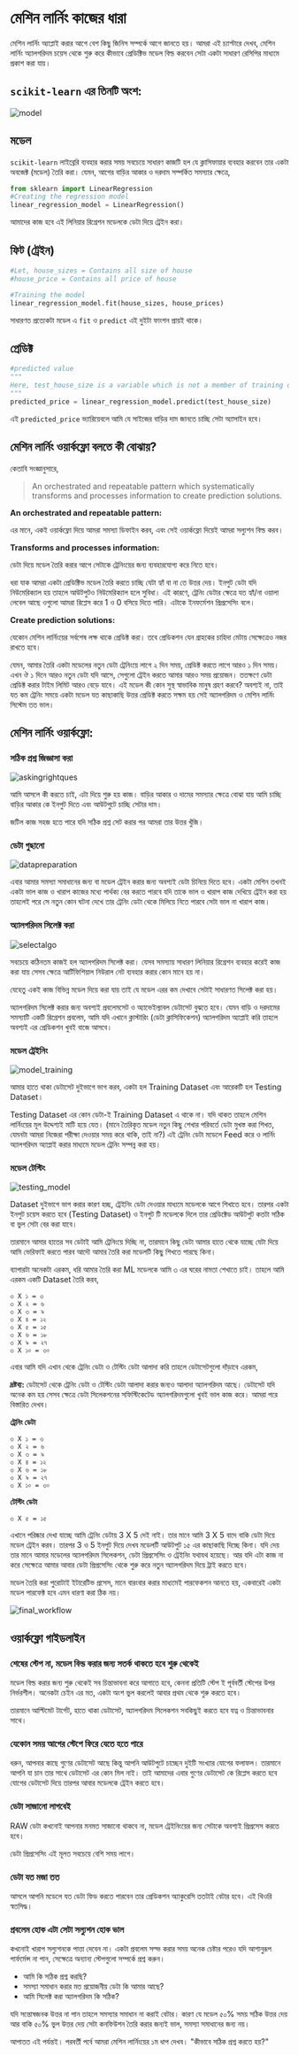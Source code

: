 # মেশিন লার্নিং কাজের ধারা

মেশিন লার্নিং অ্যাপ্লাই করার আগে বেশ কিছু জিনিস সম্পর্কে আগে জানতে হয়। আমরা এই চ্যাপ্টারে দেখব, মেশিন লার্নিং অ্যালগরিদম চয়েস থেকে শুরু করে কীভাবে প্রেডিক্টিভ মডেল বিল্ড করবেন সেটা একটা সাধারণ রেসিপির মাধ্যমে প্রকাশ করা যায়।

## `scikit-learn` এর তিনটি অংশ:

![model](http://i.imgur.com/jcYMJNXr.png)

## মডেল

`scikit-learn` লাইব্রেরি ব্যবহার করার সময় সবচেয়ে সাধারণ কাজটি হল যে ক্লাসিফায়ার ব্যবহার করবেন তার একটা অবজেক্ট \(মডেল\) তৈরি করা। যেমন, আগের বাড়ির আকার ও দরদাম সম্পর্কিত সমস্যার ক্ষেত্রে,

```python
from sklearn import LinearRegression
#Creating the regression model
linear_regression_model = LinearRegression()
```

আমাদের কাজ হবে এই লিনিয়ার রিগ্রেশন মডেলকে ডেটা দিয়ে ট্রেইন করা।

## ফিট \(ট্রেইন\)

```python
#Let, house_sizes = Contains all size of house
#house_price = Contains all price of house

#Training the model
linear_regression_model.fit(house_sizes, house_prices)
```

সাধারণত প্রত্যেকটা মডেল এ `fit` ও `predict` এই দুইটা ফাংশন প্রায়ই থাকে।

## প্রেডিক্ট

```python
#predicted value
"""
Here, test_house_size is a variable which is not a member of training data, rather a unique one
"""
predicted_price = linear_regression_model.predict(test_house_size)
```

এই `predicted_price` ভ্যারিয়েবলে আমি যে সাইজের বাড়ির দাম জানতে চাচ্ছি সেটা অ্যাসাইন হবে।

## মেশিন লার্নিং ওয়ার্কফ্লো বলতে কী বোঝায়?

কেতাবি সংজ্ঞানুসারে,

> An orchestrated and repeatable pattern which systematically transforms and processes information to create prediction solutions.

**An orchestrated and repeatable pattern:**

এর মানে, একই ওয়ার্কফ্লো দিয়ে আমরা সমস্যা ডিফাইন করব, এবং সেই ওয়ার্কফ্লো দিয়েই আমরা সল্যুশন বিল্ড করব।

**Transforms and processes information:**

ডেটা দিয়ে মডেল তৈরি করার আগে সেটাকে ট্রেনিংয়ের জন্য ব্যবহারযোগ্য করে নিতে হবে।

ধরা যাক আমরা একটা প্রেডিক্টিভ মডেল তৈরি করতে চাচ্ছি যেটা হ্যাঁ বা না তে উত্তর দেয়। ইনপুট ডেটা যদি নিউমেরিক্যাল হয় তাহলে আউটপুটও নিউমেরিক্যাল হলে সুবিধা। এই কারণে, ট্রেনিং ডেটার ক্ষেত্রে যত হ্যাঁ/না ওয়ালা লেবেল আছে ওগুলো আমরা রিপ্লেস করে 1 ও 0 বসিয়ে দিতে পারি। এটাকে ইনফর্মেশন প্রিপ্রসেসিং বলে।

**Create prediction solutions:**

যেকোন মেশিন লার্নিংয়ের সর্বশেষ লক্ষ থাকে প্রেডিক্ট করা। তবে প্রেডিকশন যেন গ্রাহকের চাহিদা মেটায় সেক্ষেত্রেও নজর রাখতে হবে।

যেমন, আমার তৈরি একটা মডেলের নতুন ডেটা ট্রেনিংয়ে লাগে ২ দিন সময়, প্রেডিক্ট করতে লাগে আরও ১ দিন সময়। এখন ঔ ১ দিনে আরও নতুন ডেটা যদি আসে, সেগুলো ট্রেইন করতে আমার আরও সময় প্রয়োজন। ততক্ষণে ডেটা প্রেডিক্ট করার টাইম লিমিট আরও বেড়ে যাবে। এই মডেল কী কোন সুস্থ স্বাভাবিক মানুষ গ্রহণ করবে? অবশ্যই না, তাই যত কম ট্রেনিং সময়ে একটা মডেল যত কাছাকাছি উত্তর প্রেডিক্ট করতে সক্ষম হয় সেই অ্যালগরিদম ও মেশিন লার্নিং সিস্টেম তত ভাল।

## মেশিন লার্নিং ওয়ার্কফ্লো:

### সঠিক প্রশ্ন জিজ্ঞাসা করা

![askingrightques](http://i.imgur.com/G1bQVcc.jpg)

আমি আসলে কী করতে চাই, এটা দিয়ে শুরু হয় কাজ। বাড়ির আকার ও দামের সমস্যার ক্ষেত্রে বোঝা যায় আমি চাচ্ছি বাড়ির আকার কে ইনপুট দিতে এবং আউটপুটে চাচ্ছি সেটার দাম।

জটিল কাজ সহজ হতে পারে যদি সঠিক প্রশ্ন সেট করার পর আমরা তার উত্তর খুঁজি।

### ডেটা গুছানো

![datapreparation](http://i.imgur.com/qTjV2Wi.jpg)

এবার আমার সমস্যা সমাধানের জন্য বা মডেল ট্রেইন করার জন্য অবশ্যই ডেটা চিনিয়ে দিতে হবে। একটা মেশিন তখনই একটা ভাল কাজ ও খারাপ কাজের মধ্যে পার্থক্য বের করতে পারবে যদি তাকে ভাল ও খারাপ কাজ দেখিয়ে ট্রেইন করা হয় তাহলেই পরে সে নতুন কোন ঘটনা দেখে তার ট্রেনিং ডেটা থেকে মিলিয়ে নিতে পারবে সেটা ভাল না খারাপ কাজ।

### অ্যালগরিদম সিলেক্ট করা

![selectalgo](http://i.imgur.com/LJ8yM4f.png)

সবচেয়ে কঠিনতম কাজই হল অ্যালগরিদম সিলেক্ট করা। যেসব সমস্যায় সাধারণ লিনিয়ার রিগ্রেশন ব্যবহার করেই কাজ করা যায় সেসব ক্ষেত্রে আর্টিফিশিয়াল নিউরাল নেট ব্যবহার করার কোন মানে হয় না।

যেহেতু একই কাজ বিভিন্ন মডেল দিয়ে করা যায় তাই যে মডেল এরর কম দেখাবে সেটাই সাধারণত সিলেক্ট করা হয়।

অ্যালগরিদম সিলেক্ট করার জন্য অবশ্যই প্রবলেমসেট ও অ্যাভেইল্যাবল ডেটাসেট বুঝতে হবে। যেমন বাড়ি ও দরদামের সমস্যাটি একটি রিগ্রেশন প্রবলেম, আমি যদি এখানে ক্লাস্টারিং \(ডেটা ক্লাসিফিকেশন\) অ্যালগরিদম অ্যাপ্লাই করি তাহলে অবশ্যই এর প্রেডিকশন খুবই বাজে আসবে।

### মডেল ট্রেইনিং

![model\_training](http://i.imgur.com/A6m2fDS.png)

আমার হাতে থাকা ডেটাসেট দুইভাগে ভাগ করব, একটা হল Training Dataset এবং আরেকটি হল Testing Dataset।

Testing Dataset এর কোন ডেটা-ই Training Dataset এ থাকে না। যদি থাকত তাহলে মেশিন লার্নিংয়ের মূল উদ্দেশ্যই মাটি হয়ে যেত। \(মানে তৈরিকৃত মডেল নতুন কিছু শেখার পরিবর্তে ডেটা মুখস্ত করা শিখত, যেমনটা আমরা নিজেরা পরীক্ষা দেওয়ার সময় করে থাকি, তাই না?\) এই ট্রেনিং ডেটা মডেলে Feed করে ও লার্নিং অ্যালগরিদম অ্যাপ্লাই করার মাধ্যমে মডেল ট্রেনিং সম্পন্ন করা হয়।

### মডেল টেস্টিং

![testing\_model](http://i.imgur.com/YglPD3U.png)

Dataset দুইভাগে ভাগ করার কারণ হচ্ছ, ট্রেইনিং ডেটা দেওয়ার মাধ্যমে মডেলকে আগে শিখাতে হবে। তারপর একটা ইনপুট চয়েস করতে হবে \(Testing Dataset\) ও ইনপুট টি মডেলকে দিলে তার প্রেডিক্টেড আউটপুট কতটা সঠিক বা ভুল সেটা বের করা যাবে।

তারমানে আমার হাতের সব ডেটাই আমি ট্রেনিংয়ে দিচ্ছি না, তারমানে কিছু ডেটা আমার হাতে থেকে যাচ্ছে যেটা দিয়ে আমি ভেরিফাই করতে পারব আদৌ আমার তৈরি করা মডেলটি কিছু শিখতে পারছে কিনা।

ব্যাপারটা অনেকটা এরকম, ধরি আমার তৈরি করা ML মডেলকে আমি ৩ এর ঘরের নামতা শেখাতে চাই। তাহলে আমি এরকম একটি Dataset তৈরি করব,

```text
৩ X ১ = ৩
৩ X ২ = ৬
৩ X ৩ = ৯
৩ X ৪ = ১২
৩ X ৫ = ১৫
৩ X ৬ = ১৮
৩ X ৯ = ২৭
৩ X ১০ = ৩০
```

এবার আমি যদি এখান থেকে ট্রেনিং ডেটা ও টেস্টিং ডেটা আলাদা করি তাহলে ডেটাসেটগুলো দাঁড়াবে এরকম,

**দ্রষ্টব্য:** ডেটাসেট থেকে ট্রেনিং ডেটা ও টেস্টিং ডেটা আলাদা করার জন্যও আলাদা অ্যালগরিদম আছে। ডেটাসেট যদি অনেক কম হয় সেসব ক্ষেত্রে ডেটা সিলেকশনের সফিস্টিকেটেড অ্যালগরিদমগুলো খুবই ভাল কাজ করে। আমরা পরে বিস্তারিত দেখব।

**ট্রেনিং ডেটা**

```text
৩ X ১ = ৩
৩ X ২ = ৬
৩ X ৩ = ৯
৩ X ৪ = ১২
৩ X ৬ = ১৮
৩ X ৯ = ২৭
৩ X ১০ = ৩০
```

**টেস্টিং ডেটা**

```text
৩ X ৫ = ১৫
```

এখানে পরিষ্কার দেখা যাচ্ছে আমি ট্রেনিং ডেটায় 3 X 5 দেই নাই। তার মানে আমি 3 X 5 বাদে বাকি ডেটা দিয়ে মডেল ট্রেইন করব। তারপর 3 ও 5 ইনপুট দিয়ে দেখব মডেলটি আউটপুট ১৫ এর কাছাকাছি দিচ্ছে কিনা। যদি দেয় তার মানে আমার মডেলের অ্যালগরিদম সিলেকশন, ডেটা প্রিপ্রসেসিং ও ট্রেইনিং যথাযথ হয়েছে। আর যদি এটা কাজ না করে সেক্ষেত্রে আমার আবার ডেটা প্রিপ্রসেসিং থেকে শুরু করে নতুন অ্যালগরিদম দিয়ে ট্রাই করতে হবে।

মডেল তৈরি করা পুরোটাই ইটারেটিভ প্রসেস, মানে বারংবার করার মাধ্যমেই পারফেকশন আনতে হয়, একবারেই একটা মডেল পারফেক্ট হবে এমন ধারণা করা ঠিক নয়।

![final\_workflow](http://i.imgur.com/rysxrf6.png)

## ওয়ার্কফ্লো গাইডলাইন

### শেষের স্টেপ না, মডেল বিল্ড করার জন্য সতর্ক থাকতে হবে শুরু থেকেই

মডেল বিল্ড করার জন্য শুরু থেকেই সব চিন্তাভাবনা করে আগাতে হবে, কেননা প্রতিটি স্টেপ ই পূর্ববর্তী স্টেপের উপর নির্ভরশীল। অনেকটা চেইন এর মত, একটা অংশ ভুল করলেই আবার প্রথম থেকে শুরু করতে হবে।

তারমানে আল্টিমেট টার্গেট, হাতে থাকা ডেটাসেট, অ্যালগরিদম সিলেকশন সবকিছুই করতে হবে যত্ন ও চিন্তাভাবনার সাথে।

### যেকোন সময় আগের স্টেপে ফিরে যেতে হতে পারে

ধরুন, আপনার কাছে গুণের ডেটাসেট আছে কিন্তু আপনি আউটপুটে চাচ্ছেন দুইটি সংখ্যার যোগের ফলাফল। তারমানে আপনি যা চান তার সাথে ডেটাসেট এর কোন মিল নাই। তাই আমাদের এবার গুণের ডেটাসেট কে রিপ্লেস করতে হবে যোগের ডেটাসেট দিয়ে তারপর আবার মডেলকে ট্রেইন করতে হবে।

### ডেটা সাজানো লাগবেই

RAW ডেটা কখনোই আপনার মনমত সাজানো থাকবে না, মডেল ট্রেইনিংয়ের জন্য সেটাকে অবশ্যই প্রিপ্রসেস করতে হবে।

ডেটা প্রিপ্রসেসিং এই মূলত সবচেয়ে বেশি সময় লাগে।

### ডেটা যত মজা তত

আসলে আপনি মডেলে যত ডেটা ফিড করতে পারবেন তার প্রেডিকশন অ্যাকুরেসি ততটাই বেটার হবে। এই থিওরি স্বতসিদ্ধ।

### প্রবলেম হোক এটা সেটা সল্যুশন হোক ভাল

কখনোই খারাপ সল্যুশনকে পাত্তা দেবেন না। একটা প্রবলেম সল্ভ করার সময় অনেক চেষ্টার পরেও যদি আশানুরূপ পার্ফর্মেন্স না পান, সেক্ষেত্রে অন্যান্য স্টেপগুলো সম্পর্কে প্রশ্ন করুন।

* আমি কি সঠিক প্রশ্ন করছি?
* সমস্যা সমাধান করার মত প্রয়োজনীয় ডেটা কি আমার আছে?
* আমি সিলেক্ট করা অ্যালগরিদম কি সঠিক?

যদি সন্তোষজনক উত্তর না পান তাহলে সমস্যার সমাধান না করাই বেটার। কারণ যে মডেল ৫০% সময় সঠিক উত্তর দেয় আর বাকি ৫০% ভুল উত্তর দেয় সেটা কনফিউশন তৈরি করার জন্যই ভাল, সমস্যা সমাধানের জন্য নয়।

আপাতত এই পর্যন্তই। পরবর্তী পর্বে আমরা মেশিন লার্নিংয়ের ১ম ধাপ দেখব। "কীভাবে সঠিক প্রশ্ন করতে হয়?"

